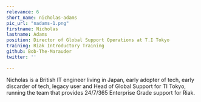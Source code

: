 ```yaml
---
relevance: 6
short_name: nicholas-adams
pic_url: "nadams-1.png"
firstname: Nicholas
lastname: Adams
position: Director of Global Support Operations at T.I Tokyo
training: Riak Introductory Training
github: Bob-The-Marauder
twitter: ''

---
```

Nicholas is a British IT engineer living in Japan, early adopter of tech, early discarder of tech, legacy user and Head of Global Support for TI Tokyo, running the team that provides 24/7/365 Enterprise Grade support for Riak.
